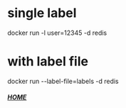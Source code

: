 # single label
docker run -l user=12345 -d redis

# with label file
docker run --label-file=labels -d redis

##### [HOME](./../../../../../README.md)